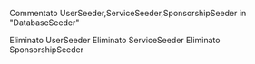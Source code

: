 Commentato 
UserSeeder,ServiceSeeder,SponsorshipSeeder in "DatabaseSeeder"

Eliminato UserSeeder
Eliminato ServiceSeeder
Eliminato SponsorshipSeeder
